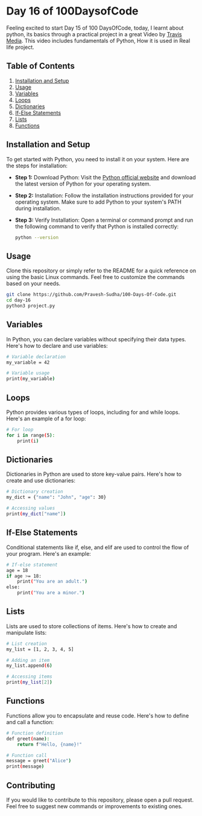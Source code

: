 # Day 16 of 100DaysofCode

Feeling excited to start Day 15 of 100 DaysOfCode, today, I learnt about python, its basics through a practical project in a great Video by [Travis Media](https://youtu.be/f1E1NvcRvdc?si=MSo_B3bcEtLBdTl8). This video includes fundamentals of Python, How it is used in Real life project.


## Table of Contents

1. [Installation and Setup](#installation-and-setup)
2. [Usage](#usage)
3. [Variables](#variables)
4. [Loops](#loops)
5. [Dictionaries](#dictionaries)
6. [If-Else Statements](#if-else-statements)
7. [Lists](#lists)
8. [Functions](#functions)

## Installation and Setup

To get started with Python, you need to install it on your system. Here are the steps for installation:

- **Step 1:** Download Python: Visit the [Python official website](https://www.python.org/downloads/) and download the latest version of Python for your operating system.

- **Step 2:** Installation: Follow the installation instructions provided for your operating system. Make sure to add Python to your system's PATH during installation.

- **Step 3:** Verify Installation: Open a terminal or command prompt and run the following command to verify that Python is installed correctly:

   ```bash
   python --version


## Usage

Clone this repository or simply refer to the README for a quick reference on using the basic Linux commands. Feel free to customize the commands based on your needs.

```bash
git clone https://github.com/Pravesh-Sudha/100-Days-Of-Code.git
cd day-16
python3 project.py
```

## Variables

In Python, you can declare variables without specifying their data types. Here's how to declare and use variables:

```bash
# Variable declaration
my_variable = 42

# Variable usage
print(my_variable)
```

## Loops

Python provides various types of loops, including for and while loops. Here's an example of a for loop:

```bash
# For loop
for i in range(5):
    print(i)
```

## Dictionaries

Dictionaries in Python are used to store key-value pairs. Here's how to create and use dictionaries:

```bash
# Dictionary creation
my_dict = {"name": "John", "age": 30}

# Accessing values
print(my_dict["name"])
```

## If-Else Statements

Conditional statements like if, else, and elif are used to control the flow of your program. Here's an example:

```bash
# If-else statement
age = 18
if age >= 18:
    print("You are an adult.")
else:
    print("You are a minor.")
```

## Lists

Lists are used to store collections of items. Here's how to create and manipulate lists:

```bash
# List creation
my_list = [1, 2, 3, 4, 5]

# Adding an item
my_list.append(6)

# Accessing items
print(my_list[2])
```

## Functions

Functions allow you to encapsulate and reuse code. Here's how to define and call a function:

```bash
# Function definition
def greet(name):
    return f"Hello, {name}!"

# Function call
message = greet("Alice")
print(message)
```

## Contributing

If you would like to contribute to this repository, please open a pull request. Feel free to suggest new commands or improvements to existing ones.
